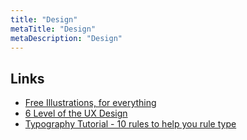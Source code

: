 ```yaml
---
title: "Design"
metaTitle: "Design"
metaDescription: "Design"
---
```


## Links

- [Free Illustrations, for everything](https://www.glazestock.com)
- [6 Level of the UX Design](https://itnext.io/6-levels-of-the-ux-design-pyramid-with-the-user-needs-a8cbb49c7801)
- [Typography Tutorial - 10 rules to help you rule type](https://www.youtube.com/watch?v=QrNi9FmdlxY)
